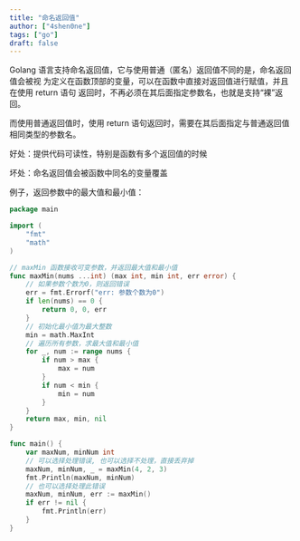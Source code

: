 ```yaml
---
title: "命名返回值"
author: ["4shen0ne"]
tags: ["go"]
draft: false
---
```


Golang 语言支持命名返回值，它与使用普通（匿名）返回值不同的是，命名返回值会被视
为定义在函数顶部的变量，可以在函数中直接对返回值进行赋值，并且在使用 return 语句
返回时，不再必须在其后面指定参数名，也就是支持“裸”返回。

而使用普通返回值时，使用 return 语句返回时，需要在其后面指定与普通返回值相同类型的参数名。

好处：提供代码可读性，特别是函数有多个返回值的时候

坏处：命名返回值会被函数中同名的变量覆盖

例子，返回参数中的最大值和最小值：

```go
package main

import (
    "fmt"
    "math"
)

// maxMin 函数接收可变参数，并返回最大值和最小值
func maxMin(nums ...int) (max int, min int, err error) {
    // 如果参数个数为0，则返回错误
    err = fmt.Errorf("err: 参数个数为0")
    if len(nums) == 0 {
        return 0, 0, err
    }
    // 初始化最小值为最大整数
    min = math.MaxInt
    // 遍历所有参数，求最大值和最小值
    for _, num := range nums {
        if num > max {
            max = num
        }
        if num < min {
            min = num
        }
    }
    return max, min, nil
}

func main() {
    var maxNum, minNum int
    // 可以选择处理错误, 也可以选择不处理，直接丢弃掉
    maxNum, minNum, _ = maxMin(4, 2, 3)
    fmt.Println(maxNum, minNum)
    // 也可以选择处理此错误
    maxNum, minNum, err := maxMin()
    if err != nil {
        fmt.Println(err)
    }
}
```
